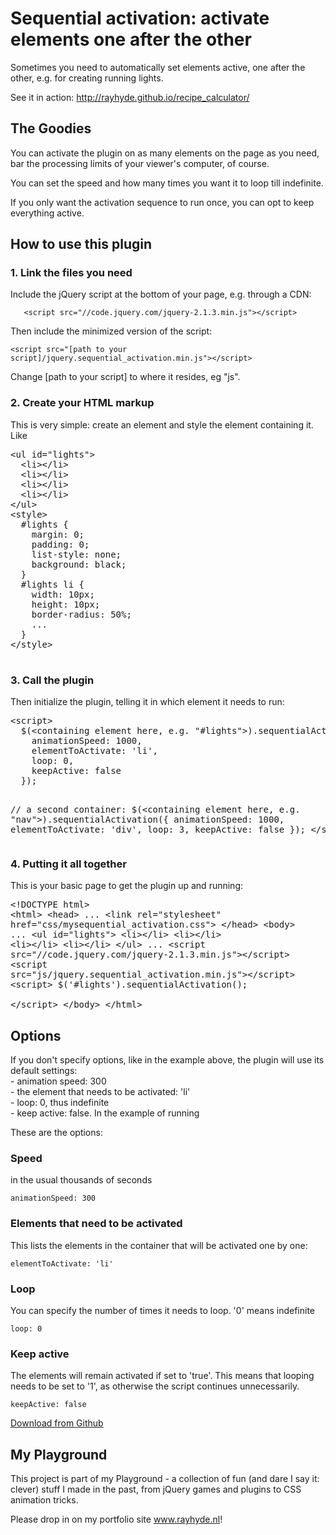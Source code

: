 <h1>Sequential activation: activate elements one after the other</h1>
<p>Sometimes you need to automatically set elements active, one after the other, e.g. for creating running lights.</p>

<p>See it in action: <a href="http://rayhyde.github.io/sequential_activation/">http://rayhyde.github.io/recipe_calculator/</a></p>

<h2>The Goodies</h2>
<p>You can activate the plugin on as many elements on the page as you need, bar the processing limits of your viewer's computer, of course.</p>
<p>You can set the speed and how many times you want it to loop till indefinite.</p>
<p>If you only want the activation sequence to run once, you can opt to keep everything active.</p>			
			
<h2>How to use this plugin</h2>
<h3>1. Link the files you need</h3>
<p>Include the jQuery script at the bottom of your page, e.g. through a CDN:</p>
<p><code>	&lt;script src="//code.jquery.com/jquery-2.1.3.min.js"&gt;&lt;/script&gt;</code></p>
<p>Then include the minimized version of the script:</p>
<p><code>&lt;script src="[path to your script]/jquery.sequential_activation.min.js"&gt;&lt;/script&gt;</code></p>

<p>Change [path to your script] to where it resides, eg "js".</p>
<h3>2. Create your HTML markup</h3>
<p>This is very simple: create an element and style the element containing it. Like</p>
<pre>&lt;ul id="lights"&gt;
  &lt;li&gt;&lt;/li&gt;
  &lt;li&gt;&lt;/li&gt;
  &lt;li&gt;&lt;/li&gt;
  &lt;li&gt;&lt;/li&gt;
&lt;/ul&gt;
&lt;style&gt;
  #lights {
    margin: 0;
    padding: 0;
    list-style: none;
    background: black;
  }
  #lights li {
    width: 10px;
    height: 10px;
    border-radius: 50%;
    ...
  }
&lt;/style&gt;
			</pre>
					<h3>3. Call the plugin</h3>
					<p>Then initialize the plugin, telling it in which element it needs to run:</p>
					<pre>
&lt;script&gt;
  $(&lt;containing element here, e.g. "#lights"&gt;).sequentialActivation({
    animationSpeed: 1000, 
    elementToActivate: 'li', 
    loop: 0, 
    keepActive: false 
  });

  // a second container:
  $(&lt;containing element here, e.g. "nav"&gt;).sequentialActivation({
    animationSpeed: 1000, 
    elementToActivate: 'div', 
    loop: 3, 
    keepActive: false 
  });
&lt;/script&gt;
	</pre>
		<h3>4. Putting it all together</h3>
		<p>This is your basic page to get the plugin up and running:</p>
		<pre>&lt;!DOCTYPE html&gt;
&lt;html&gt;
  &lt;head&gt;
    ...
    &lt;link rel="stylesheet" href="css/mysequential_activation.css"&gt;
  &lt;/head&gt;
  &lt;body&gt;
  ...
    &lt;ul id="lights"&gt;
        &lt;li&gt;&lt;/li&gt;
        &lt;li&gt;&lt;/li&gt;
        &lt;li&gt;&lt;/li&gt;
        &lt;li&gt;&lt;/li&gt;
    &lt;/ul&gt;
    ...
    &lt;script src="//code.jquery.com/jquery-2.1.3.min.js"&gt;&lt;/script&gt;
    &lt;script src="js/jquery.sequential_activation.min.js"&gt;&lt;/script&gt;
    &lt;script&gt;
        $('#lights').sequentialActivation();	
    &lt;/script&gt;
  &lt;/body&gt;
&lt;/html&gt;
</pre>
<h2>Options</h2>
<p>If you don't specify options, like in the example above, the plugin will use its default settings: <br>
- animation speed: 300 <br>
- the element that needs to be activated: 'li' <br>
- loop: 0, thus indefinite <br>
- keep active: false. In the example of running
</p>
<p>These are the options:</p>
<h3>Speed</h3>
<p>in the usual thousands of seconds</p>
<code>animationSpeed: 300</code>
<h3>Elements that need to be activated</h3>
<p>This lists the elements in the container that will be activated one by one:</p>
<code>elementToActivate: 'li'</code>
<h3>Loop</h3>
<p>You can specify the number of times it needs to loop. '0' means indefinite</p>
<code>loop: 0</code>
<h3>Keep active</h3>
<p>The elements will remain activated if set to 'true'. This means that looping needs to be set to '1', as otherwise the script continues unnecessarily.</p>
<p><code>keepActive: false</code></p>
<p><a href="downloads/sequential_activation.zip" class="btn btn-primary btn-lg download">Download from Github</a></p>

<h2>My Playground</h2>

<p>This project is part of my Playground - a collection of fun (and dare I say it: clever) stuff I made in the past, from jQuery games and plugins to CSS animation tricks.</p>

<p>Please drop in on my portfolio site <a href="http://www.rayhyde.nl">www.rayhyde.nl</a>!</p>
